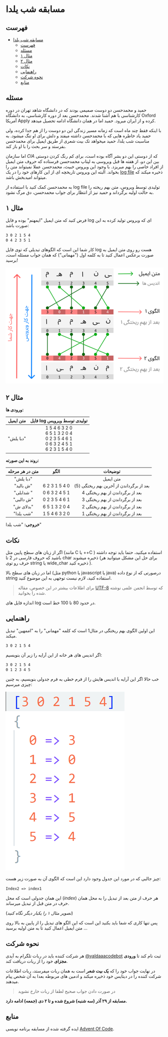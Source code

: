 # مسابقه شب یلدا

## فهرست
- [مسابقه شب یلدا](#مسابقه-شب-یلدا)
  - [فهرست](#فهرست)
  - [مسئله](#مسئله)
  - [مثال ۱](#مثال-۱)
  - [مثال ۲](#مثال-۲)
  - [نکات](#نکات)
  - [راهنمایی](#راهنمایی)
  - [نحوه شرکت](#نحوه-شرکت)
  - [منابع](#منابع)

## مسئله
حمید و محمدحسن دو دوست صمیمی بودند که در دانشگاه شاهد تهران در دوره کارشناسی با هم آشنا شدند.
محمدحسن بعد از دوره کارشناسی، به دانشگاه
Oxford
آمریکا
Apply
کرده و از ایران میرود. 
حمید اما در همان دانشگاه ادامه تحصیل میدهد.

با اینکه فقط چند ماه است که زمانه مسیر زندگی این دو دوست را از هم جدا کرده، ولی حمید یاد خاطره هایی که با محمدحسن داشته میفتد و دلش برای او تنگ میشود.
به مناسبت شب یلدا، حمید میخواهد تک بیت شعری از طریق ایمیل برای محمدحسن بفرستد و سر بحث را با او باز کند.

اما سازمان 
*CIA*
که از دوستی این دو بشر آگاه بوده است، برای کم رنگ کردن دوستی بین این دو، از هفته ها قبل ویروسی به لپتاپ محمدحسن فرستاده که حروف متن ایمیل از افراد خاصی را بهم میریزد.
با وجود این ویروس خبیث، محمدحسن عملا نمیتواند متن را بخواند.
البته این ویروس تاریخچه ای از این کارهای خود را در یک 
[log file](https://kaliboys.com/what-is-a-log-file/)
ذخیره میکند که میتواند امیدبخش باشد.

به محمدحسن کمک کنید با استفاده از
log file
تولیدی توسط ویروس، متن بهم ریخته را به حالت اولیه برگرداند و حمید نیز از انتظار برای جواب محمدحسن، دق مرگ نشود.

## مثال ۱
فرض کنید که متن ایمیل "ایمهنم" بوده و فایل
log 
ای که ویروس تولید کرده به این صورت باشد:
```
3 0 2 1 5 4
0 4 2 3 5 1
```
کار شما این است که الگوهای تبدیلی که توی فایل 
log هست رو روی متن ایمیل به صورت برعکس اعمال کنید تا به کلمه اول 
("مهمانی") 
که همان جواب مسئله است، برسید!

![تصویری از روش کار](./assets/eg1.png)


## مثال ۲
**ورودی ها:**

| متن ایمیل |                                فایل log تولیدی توسط ویرویس                                |
| :-------: | :---------------------------------------------------------------------------------------: |
| "دبا یلش" | 1 5 4 6 3 2 0<br>  6 5 1 3 2 0 4<br>  0 2 3 5 4 6 1<br>  0 6 3 2 4 5 1<br>  6 2 3 1 5 4 0 |

**روند به این صورته:**

| متن در هر مرحله |     الگو      |                 توضیحات                  |
| :-------------: | :-----------: | :--------------------------------------: |
|    "دبا یلش"    |               |                متن ایمیل                 |
|    "ش بالید"    | 6 2 3 1 5 4 0 | بعد از برگرداندن از آخرین بهم ریختگی (5) |
|    "شدابلی "    | 0 6 3 2 4 5 1 |     بعد از برگرداندن از بهم ریختگی 4     |
|    "ش دالبی"    | 0 2 3 5 4 6 1 |     بعد از برگرداندن از بهم ریختگی 3     |
|    "بدلای ش"    | 6 5 1 3 2 0 4 |     بعد از برگرداندن از بهم ریختگی 2     |
|    "شب یلدا"    | 1 5 4 6 3 2 0 |     بعد از برگرداندن از بهم ریختگی 1     |

**خروجی:**
"شب یلدا"

## نکات
اگر از زبان های سطح پایین مثل
(مانند C یا ++C )
استفاده میکنید، حتما باید توجه داشته باشید که حروف فارسی در 2 تا
char
ذخیره میشوند 
(برای حل این مشکل میتوانید هر حرف رو توی
string
یا 
wide_char
ذخیره کنید
).

اما در زبان های سطح بالا 
(مثل python یا javascript یا java)
درصورتی که از نوع داده 
string
استفاده کنید، لازم نیست توجهی به این موضوع کنید.

> برای اطلاعات بیشتر در این خصوص، مقاله 
> [UTF-8](https://vrgl.ir/a6wO2)
> که توسط انجمن علمی نوشته شده را بخوانید.

اندازه فایل های 
log 
در حدود 80 تا 100 خط است.

## راهنمایی
این اولین الگوی بهم ریختگی در مثال1 است که کلمه 
"مهمانی"
را به
"اممهین"
تبدیل میکند.
```
3 0 2 1 5 4
```

اگر اندیس های هر خانه از این آرایه را زیر آن بنویسیم:
```
3 0 2 1 5 4
0 1 2 3 4 5
```

خب حالا اگر این آرایه با اندیس هایش را از فرم خطی به فرم جدولی بنویسیم، به چنین چیزی میرسیم:

![فرم جدولی](./assets/2d.png)

چیز جالبی که در مورد این جدول وجود دارد این است که الگوی آن به صورت زیر هست:

`Index2 => index1`

این همان جدولی است که محل 
(*index*)
هر حرف از متن بعد از تبدیل را به محل همان حرف در متن قبل از تبدیل میرساند. 

(*تصویر مثال ۱ را یکبار دیگر نگاه کنید*)

پس تنها کاری که شما باید بکنید این است که این الگو های تبدیل را از
پایین به بالا روی متن ایمیل اعمال کنید تا به متن اولیه برسید
…

## نحوه شرکت
هر شرکت کننده باید در ربات تلگرام به آیدی 
[@yaldaaacodebot](https://t.me/yaldaaacodebot)
ثبت نام کند تا 
**ورودی مجزای**
خود را از ربات دریافت کند. 

در نهایت جواب خود را که
***یک بیت شعر***
است به همان ربات میفرستد، ربات اطلاعات شرکت کننده را در دیتایس خود ذخیره میکند و ادمین های مربوطه بعدا به آن شخص پیام میدهند. 
> در صورت دادن جواب صحیح لطفا از ربات خارخ نشوید

**مسابقه از ۲۹ آذر (سه شنبه) شروع شده و تا ۲ دی (جمعه) ادامه دارد.**

## منابع
ایده گرفته شده از مسابقه برنامه نویسی 
[Advent Of Code](https://vrgl.ir/D9TSd).
